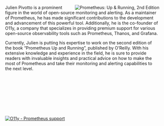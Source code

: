 

<a href="https://www.oreilly.com/library/view/prometheus-up/9781098131135/"><img align="right" alt="Prometheus: Up & Running, 2nd Edition" src="https://roidelapluie.be/images/book.jpeg" /></a>
Julien Pivotto is a prominent figure in the world of open-source monitoring and alerting. As a maintainer of Prometheus, he has made significant contributions to the development and advancement of this powerful tool. Additionally, he is the co-founder of O11y, a company that specializes in providing premium support for various open-source observability tools such as Prometheus, Thanos, and Grafana.

Currently, Julien is putting his expertise to work on the second edition of the book “Prometheus Up and Running”, published by O’Reilly. With his extensive knowledge and experience in the field, he is sure to provide readers with invaluable insights and practical advice on how to make the most of Prometheus and take their monitoring and alerting capabilities to the next level.



<br />

<br />

<br />

<br />

<br />

<br />

<br />





[![O11y - Prometheus support](https://user-images.githubusercontent.com/291750/216587199-83f3aaa8-b488-4919-92cb-3e65718b7a6e.png)](https://o11y.eu/prometheus-support/)
